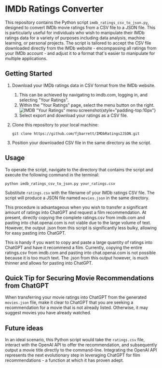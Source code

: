 # IMDb Ratings Converter

This repository contains the Python script `imdb_ratings_csv_to_json.py`, designed to convert IMDb movie ratings from a CSV file to a JSON file. This is particularly useful for individuals who wish to manipulate their IMDb ratings data for a variety of purposes including data analysis, machine learning, or personal projects. The script is tailored to accept the CSV file downloaded directly from the IMDb website - encompassing all ratings from your IMDb account - and adjust it to a format that's easier to manipulate for multiple applications.

## Getting Started

1. Download your IMDb ratings data in CSV format from the IMDb website.

   1. This can be achieved by navigating to imdb.com, logging in, and selecting "Your Ratings".
   2. Within the "Your Ratings" page, select the menu button on the right. ![IMDB "Your Ratings" menu screenshot](https://github.com/fjbarrett/IMDbRatings2JSON/blob/main/account-ratings.png?raw=true){style="padding-top:10px"}
   3. Select export and download your ratings as a CSV file.

2. Clone this repository to your local machine:

   ```shell
   git clone https://github.com/fjbarrett/IMDbRatings2JSON.git
   ```

3. Position your downloaded CSV file in the same directory as the script.

## Usage

To operate the script, navigate to the directory that contains the script and execute the following command in the terminal:

```shell
python imdb_ratings_csv_to_json.py your_ratings.csv
```

Substitute `ratings.csv` with the filename of your IMDb ratings CSV file. The script will produce a JSON file named `movies.json` in the same directory.

This procedure is advantageous when you wish to transfer a significant amount of ratings into ChatGPT and request a film recommendation. At present, directly copying the complete ratings.csv from imdb.com and pasting into chat.openai.com is not viable due to the large volume of text. However, the output .json from this script is significantly less bulky, allowing for easy pasting into ChatGPT.

This is handy if you want to copy and paste a large quantity of ratings into ChatGPT and have it recommend a film. Currently, copying the entire ratings.csv from imdb.com and pasting into chat.openai.com is not possible because it is too much text. The .json from this output however, is much thinner and allows for pasting into ChatGPT.

## Quick Tip for Securing Movie Recommendations from ChatGPT

When transferring your movie ratings into ChatGPT from the generated `movies.json` file, make it clear to ChatGPT that you are seeking a recommendation for a movie that is not already listed. Otherwise, it may suggest movies you have already watched.

## Future ideas

In an ideal scenario, this Python script would take the `ratings.csv` file, interact with the OpenAI API to offer the recommendation, and subsequently output a movie title directly to the command-line. Integrating the OpenAI API represents the next evolutionary step in leveraging ChatGPT for film recommendations - a function at which it has proven adept.
